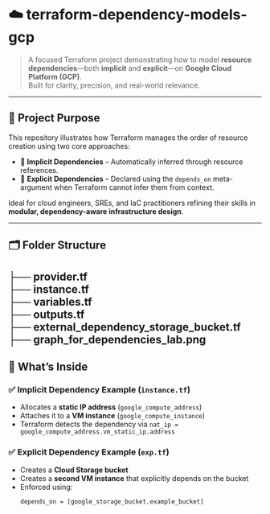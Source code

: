 # ☁️ terraform-dependency-models-gcp

> A focused Terraform project demonstrating how to model **resource dependencies**—both **implicit** and **explicit**—on **Google Cloud Platform (GCP)**.  
> Built for clarity, precision, and real-world relevance.

---

## 🎯 Project Purpose

This repository illustrates how Terraform manages the order of resource creation using two core approaches:

- 🧩 **Implicit Dependencies** – Automatically inferred through resource references.
- 🔗 **Explicit Dependencies** – Declared using the `depends_on` meta-argument when Terraform cannot infer them from context.

Ideal for cloud engineers, SREs, and IaC practitioners refining their skills in **modular, dependency-aware infrastructure design**.

---

## 🗂️ Folder Structure

├── provider.tf       
├── instance.tf     
├── variables.tf    
├── outputs.tf     
├── external_dependency_storage_bucket.tf    
├── graph_for_dependencies_lab.png
---

## 🧱 What’s Inside

### ✅ Implicit Dependency Example (`instance.tf`)
- Allocates a **static IP address** (`google_compute_address`)
- Attaches it to a **VM instance** (`google_compute_instance`)
- Terraform detects the dependency via `nat_ip = google_compute_address.vm_static_ip.address`

### ✅ Explicit Dependency Example (`exp.tf`)
- Creates a **Cloud Storage bucket**
- Creates a **second VM instance** that explicitly depends on the bucket
- Enforced using:  
  ```hcl
  depends_on = [google_storage_bucket.example_bucket]
